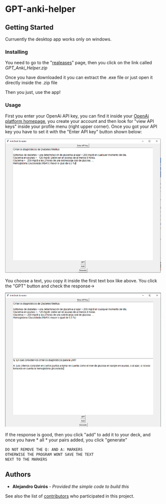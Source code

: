 # GPT-anki-helper

## Getting Started

Curruently the desktop app works only on windows.

### Installing

You need to go to the "[realeases](https://github.com/GingerAle3101/GPT-anki-helper/releases)" page, then you click on the link called *GPT_Anki_Helper.zip*

Once you have downloaded it you can extract the .exe file or just open it directly inside the .zip file


Then you just, use the app!

### Usage

First you enter your OpenAi API key, you can find it inside your [OpenAi platform homepage](https://platform.openai.com/), you create your account and then look for "view API keys" inside your profile menu (right upper corner). Once you got your API key you have to set it with the "Enter API key" button shown below:

![alt text](image.png)

You choose a text, you copy it inside the first text box like above.
You click the "GPT" button and check the response->

![alt text](Captura.PNG)

If the response is good, then you click "add" to add it to your deck, and once you have *   all   * your pairs added, you click "generate" 

    DO NOT REMOVE THE Q: AND A: MARKERS 
    OTHERWISE THE PROGRAM WONT SAVE THE TEXT 
    NEXT TO THE MARKERS


## Authors

  - **Alejandro Quirós** - *Provided the simple code to build this*

See also the list of
[contributors](https://github.com/GingerAle3101/GPT-anki-helper/contributors)
who participated in this project.


